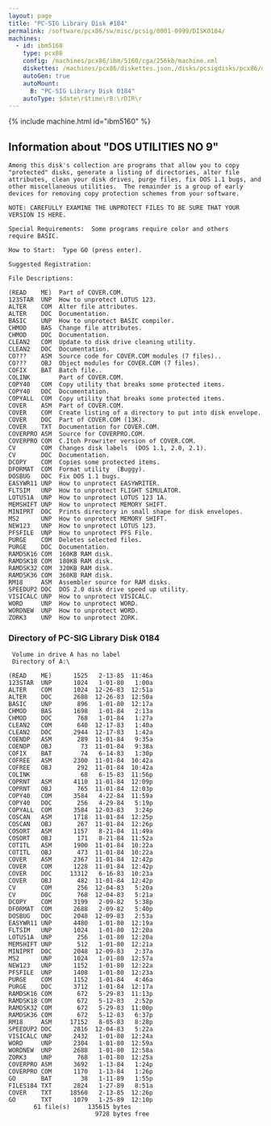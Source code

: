 ```yaml
---
layout: page
title: "PC-SIG Library Disk #184"
permalink: /software/pcx86/sw/misc/pcsig/0001-0999/DISK0184/
machines:
  - id: ibm5160
    type: pcx86
    config: /machines/pcx86/ibm/5160/cga/256kb/machine.xml
    diskettes: /machines/pcx86/diskettes.json,/disks/pcsigdisks/pcx86/diskettes.json
    autoGen: true
    autoMount:
      B: "PC-SIG Library Disk 0184"
    autoType: $date\r$time\rB:\rDIR\r
---
```


{% include machine.html id="ibm5160" %}

## Information about "DOS UTILITIES NO 9"

    Among this disk's collection are programs that allow you to copy
    "protected" disks, generate a listing of directories, alter file
    attributes, clean your disk drives, purge files, fix DOS 1.1 bugs, and
    other miscellaneous utilities.  The remainder is a group of early
    devices for removing copy protection schemes from your software.
    
    NOTE: CAREFULLY EXAMINE THE UNPROTECT FILES TO BE SURE THAT YOUR
    VERSION IS HERE.
    
    Special Requirements:  Some programs require color and others
    require BASIC.
    
    How to Start:  Type GO (press enter).
    
    Suggested Registration:
    
    File Descriptions:
    
    (READ    ME)  Part of COVER.COM.
    123STAR  UNP  How to unprotect LOTUS 123.
    ALTER    COM  Alter file attributes.
    ALTER    DOC  Documentation.
    BASIC    UNP  How to unprotect BASIC compiler.
    CHMOD    BAS  Change file attributes.
    CHMOD    DOC  Documentation.
    CLEAN2   COM  Update to disk drive cleaning utility.
    CLEAN2   DOC  Documentation.
    CO???    ASM  Source code for COVER.COM modules (7 files)..
    CO???    OBJ  Object modules for COVER.COM (7 files).
    COFIX    BAT  Batch file..
    COLINK        Part of COVER.COM.
    COPY40   COM  Copy utility that breaks some protected items.
    COPY40   DOC  Documentation.
    COPYALL  COM  Copy utility that breaks some protected items.
    COVER    ASM  Part of COVER.COM.
    COVER    COM  Create listing of a directory to put into disk envelope.
    COVER    DOC  Part of COVER.COM (13K).
    COVER    TXT  Documentation for COVER.COM.
    COVERPRO ASM  Source for COVERPRO.COM.
    COVERPRO COM  C.Itoh Prowriter version of COVER.COM.
    CV       COM  Changes disk labels  (DOS 1.1, 2.0, 2.1).
    CV       DOC  Documentation.
    DCOPY    COM  Copies some protected items.
    DFORMAT  COM  Format utility  (Buggy).
    DOSBUG   DOC  Fix DOS 1.1 bugs.
    EASYWR11 UNP  How to unprotect EASYWRITER.
    FLTSIM   UNP  How to unprotect FLIGHT SIMULATOR.
    LOTUS1A  UNP  How to unprotect LOTUS 123 1A.
    MEMSHIFT UNP  How to unprotect MEMORY SHIFT.
    MINIPRT  DOC  Prints directory in small shape for disk envelopes.
    MS2      UNP  How to unprotect MEMORY SHIFT.
    NEW123   UNP  How to unprotect LOTUS 123.
    PFSFILE  UNP  How to unprotect PFS File.
    PURGE    COM  Deletes selected files.
    PURGE    DOC  Documentation.
    RAMDSK16 COM  160KB RAM disk.
    RAMDSK18 COM  180KB RAM disk.
    RAMDSK32 COM  320KB RAM disk.
    RAMDSK36 COM  360KB RAM disk.
    RM18     ASM  Assembler source for RAM disks.
    SPEEDUP2 DOC  DOS 2.0 disk drive speed up utility.
    VISICALC UNP  How to unprotect VISICALC.
    WORD     UNP  How to unprotect WORD.
    WORDNEW  UNP  How to unprotect WORD.
    ZORK3    UNP  How to unprotect ZORK.

### Directory of PC-SIG Library Disk 0184

     Volume in drive A has no label
     Directory of A:\

    (READ    ME)      1525   2-13-85  11:46a
    123STAR  UNP      1024   1-01-80   1:00a
    ALTER    COM      1024  12-26-83  12:51a
    ALTER    DOC      2688  12-26-83  12:50a
    BASIC    UNP       896   1-01-80  12:17a
    CHMOD    BAS      1698   1-01-84   2:13a
    CHMOD    DOC       768   1-01-84   1:27a
    CLEAN2   COM       640  12-17-83   1:40a
    CLEAN2   DOC      2944  12-17-83   1:42a
    COENDP   ASM       289  11-01-84   9:35a
    COENDP   OBJ        73  11-01-84   9:38a
    COFIX    BAT        74   6-14-83   1:30p
    COFREE   ASM      2300  11-01-84  10:42a
    COFREE   OBJ       292  11-01-84  10:42a
    COLINK              68   6-15-83  11:56p
    COPRNT   ASM      4110  11-01-84  12:09p
    COPRNT   OBJ       765  11-01-84  12:03p
    COPY40   COM      3584   4-22-84  11:59a
    COPY40   DOC       256   4-29-84   5:19p
    COPYALL  COM      3584  12-03-83   3:24p
    COSCAN   ASM      1718  11-01-84  12:25p
    COSCAN   OBJ       267  11-01-84  12:26p
    COSORT   ASM      1157   8-21-84  11:49a
    COSORT   OBJ       171   8-21-84  11:52a
    COTITL   ASM      1900  11-01-84  10:22a
    COTITL   OBJ       473  11-01-84  10:22a
    COVER    ASM      2367  11-01-84  12:42p
    COVER    COM      1228  11-01-84  12:42p
    COVER    DOC     13312   6-16-83  10:23a
    COVER    OBJ       482  11-01-84  12:42p
    CV       COM       256  12-04-83   5:20a
    CV       DOC       768  12-04-83   5:21a
    DCOPY    COM      3199   2-09-82   5:38p
    DFORMAT  COM      2688   2-09-82   5:40p
    DOSBUG   DOC      2048  12-09-83   2:53a
    EASYWR11 UNP      4480   1-01-80  12:19a
    FLTSIM   UNP      1024   1-01-80  12:20a
    LOTUS1A  UNP       256   1-01-80  12:20a
    MEMSHIFT UNP       512   1-01-80  12:21a
    MINIPRT  DOC      2048  12-09-83   2:37a
    MS2      UNP      1024   1-01-80  12:57a
    NEW123   UNP      1152   1-01-80  12:22a
    PFSFILE  UNP      1408   1-01-80  12:23a
    PURGE    COM      1152   1-01-84   4:46a
    PURGE    DOC      3712   1-01-84  12:17a
    RAMDSK16 COM       672   5-29-83  11:13p
    RAMDSK18 COM       672   5-12-83   2:52p
    RAMDSK32 COM       672   5-29-83  11:00p
    RAMDSK36 COM       672   5-12-83   6:37p
    RM18     ASM     17152   8-05-83   8:28p
    SPEEDUP2 DOC      2816  12-04-83   5:22a
    VISICALC UNP      2432   1-01-80  12:24a
    WORD     UNP      2304   1-01-80  12:59a
    WORDNEW  UNP      2688   1-01-80  12:58a
    ZORK3    UNP       768   1-01-80  12:25a
    COVERPRO ASM      3692   1-13-84   1:24p
    COVERPRO COM      1170   1-13-84   1:26p
    GO       BAT        38   1-11-89   1:55p
    FILES184 TXT      2824   1-27-89   8:51a
    COVER    TXT     18560   2-13-85  12:26p
    GO       TXT      1079   1-25-89  12:10p
           61 file(s)     135615 bytes
                            9728 bytes free
